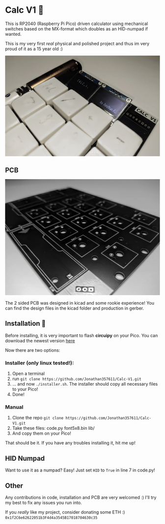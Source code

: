 # Calc V1 🧮

This is RP2040 (Raspberry Pi Pico) driven calculator using mechanical switches based on the MX-format which doubles as an HID-numpad if wanted.

This is my very first *real* physical and polished project and thus im very proud of it as a 15 year old :)


![alt text](./images/img1.jpg)

## PCB

![alt text](./images/img2.jpg)

The 2 sided PCB was designed in kicad and some rookie experience!
You can find the design files in the kicad folder and production in gerber.


## Installation 📀

Before installing, it is very important to flash **circuipy** on your Pico. You can download the newest version [here](https://circuitpython.org/board/raspberry_pi_pico/)

Now there are two options:

### Installer (only linux tested!):
1. Open a terminal
2. run ```git clone https://github.com/Jonathan357611/Calc-V1.git```
3. ... and now ```./installer.sh```. The installer should copy all necessary files to your Pico!
4. Done!

### Manual

1. Clone the repo ```git clone https://github.com/Jonathan357611/Calc-V1.git```
2. Take these files: code.py font5x8.bin lib/
3. And copy them on your Pico!

That should be it. If you have any troubles installing it, hit me up!

## HID Numpad
Want to use it as a numpad? Easy!
Just set ```HID``` to ```True``` in line 7 in code.py!

## Other

Any contributions in code, installation and PCB are very welcomed :)
I'll try my best to fix any issues you run into.

If you *really* like my project, consider donating some ETH :)
```0x1f2C6e62622051b3F4d4a3545B17018704630c35```
